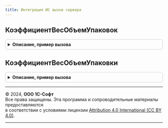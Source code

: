 ```yaml
---
title: Интеграция ИС вызов сервера
---
```



## КоэффициентВесОбъемУпаковок
<details style="margin: 1em 0; padding: 0.5em; border: 1px solid #ccc; border-radius: 6px;">

<summary style="font-weight: bold; cursor: pointer;">Описание, пример вызова</summary>

```bsl

// Возвращает значения коэффициента, веса, объема упаковок и тип измеряемой величины.
//
// Параметры:
//  ВходящиеДанные - ТаблицаЗначений, ТабличнаяЧасть - Таблица с колонками:
//   * Номенклатура - ОпределяемыйТип.Номенклатура - Ссылка на номенклатуру - обязательно для указания.
//   * Упаковка     - ОпределяемыйТип.Упаковка - Упаковка, данные которой нужно получить - если не указана,
//                                               тогда получаются данные базовой единицы измерения номенклатуры.
//                 - Массив из Структура со свойствами:
//   * Номенклатура - ОпределяемыйТип.Номенклатура - см.ТаблицаЗначений
//   * Упаковка     - ОпределяемыйТип.Упаковка - см.ТаблицаЗначений
//                 - Массив из ОпределяемыйТип.Номенклатура - см.ТаблицаЗначений, Упаковка считается не указанной.
//  ВесОбъемУпаковкиВЕдиницеКонстантИС - Булево - Если ЛОЖЬ, то вес и объем возвращаются в единицах измерения веса и объема,
//                                                иначе - в единицах измерения, указанных в константах:
//                                                ЕдиницаИзмеренияКилограммИС, ЕдиницаИзмеренияЛитрИС.
// Возвращаемое значение:
//  Соответствие - Соответствие из КлючИЗначение:
//   * Ключ - ОпределяемыйТип.Номенклатура,
//   * Значение - Соответствие из КлючИЗначение:
//    * Ключ - ОпределяемыйТип.Упаковка,
//    * Значение - Структура со свойствами:
//     * Коэффициент - Число - Разрядность (15, 3).
//     * Вес         - Число - Разрядность (15, 3).
//     * Объем       - Число - Разрядность (15, 3).
//     * ТипИзмеряемойВеличиныВес   - Булево - Устанавливается в значение Истина, если единица измерения номенклатуры
//                                             или упаковка, является единицой измерения веса.
//     * ТипИзмеряемойВеличиныОбъем - Булево - Устанавливается в значение Истина, если единица измерения номенклатуры
//                                             или упаковка, является единицой измерения объема.
//
Функция КоэффициентВесОбъемУпаковок(ВходящиеДанные, ВесОбъемУпаковкиВЕдиницеКонстантИС = Истина) Экспорт
```

Пример вызова
```bsl
Результат = ИнтеграцияИСВызовСервера.КоэффициентВесОбъемУпаковок(ВходящиеДанные, ВесОбъемУпаковкиВЕдиницеКонстантИС);
```
</details>

## КоэффициентВесОбъемУпаковки
<details style="margin: 1em 0; padding: 0.5em; border: 1px solid #ccc; border-radius: 6px;">

<summary style="font-weight: bold; cursor: pointer;">Описание, пример вызова</summary>

```bsl

// Возвращает коэффициент упаковки, вес упаковки в килограммах, объем упаковки в литрах и тип измеряемой величины.
//
// Параметры:
//  Номенклатура - ОпределяемыйТип.Номенклатура - Номенклатура
//  Упаковка - ОпределяемыйТип.Упаковка, ОпределяемыйТип.ЕдиницаИзмерения, Неопределено - Упаковка
//  КэшированныеЗначения - Неопределено - кэшированные значения не используются,
//                         Структура - кэшированные значения:
//                          Ключ - "КоэффициентВесОбъемУпаковки", Значение - Соответствие:
//                          Ключ - Номенклатура,                  Значение - Соответствие:
//                          Ключ - Упаковка,                      Значение - Структура:
//                           Ключ - "Коэффициент", Значение - Число,
//                           Ключ - "Вес",         Значение - Число,
//                           Ключ - "Объем",       Значение - Число.
//                           Ключ - "ТипИзмеряемойВеличиныВес"   - Значение - Булево.
//                           Ключ - "ТипИзмеряемойВеличиныОбъем" - Значение - Булево.
// Возвращаемое значение:
//  Структура - Структура со свойствами:
//   * Коэффициент - Число - Коэффициент упаковки.
//   * Вес         - Число - Вес упаковки в килограммах.
//   * Объем       - Число - Объем упаковки в литрах.
//   * ТипИзмеряемойВеличиныВес   - Булево - Устанавливается в значение Истина, если единица измерения номенклатуры
//                                           или упаковка, является единицой измерения веса.
//   * ТипИзмеряемойВеличиныОбъем - Булево - Устанавливается в значение Истина, если единица измерения номенклатуры
//                                           или упаковка, является единицой измерения объема.
//
Функция КоэффициентВесОбъемУпаковки(Номенклатура, Упаковка = Неопределено, КэшированныеЗначения = Неопределено) Экспорт
```

Пример вызова
```bsl
Результат = ИнтеграцияИСВызовСервера.КоэффициентВесОбъемУпаковки(Номенклатура, Упаковка, КэшированныеЗначения);
```
</details>

---

© 2024, **ООО 1С-Софт**  
Все права защищены. Эта программа и сопроводительные материалы предоставляются  
в соответствии с условиями лицензии [Attribution 4.0 International (CC BY 4.0)](https://creativecommons.org/licenses/by/4.0/legalcode).

---
